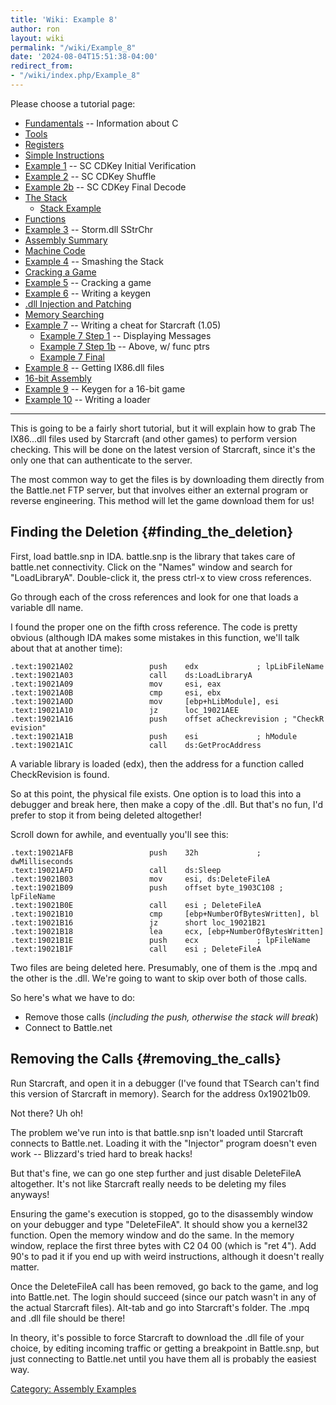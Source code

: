 ```yaml
---
title: 'Wiki: Example 8'
author: ron
layout: wiki
permalink: "/wiki/Example_8"
date: '2024-08-04T15:51:38-04:00'
redirect_from:
- "/wiki/index.php/Example_8"
---
```


Please choose a tutorial page:

-   [Fundamentals](Fundamentals "wikilink") \-- Information about C
-   [Tools](Tools "wikilink")
-   [Registers](Registers "wikilink")
-   [Simple Instructions](Simple_Instructions "wikilink")
-   [Example 1](Example_1 "wikilink") \-- SC CDKey Initial Verification
-   [Example 2](Example_2 "wikilink") \-- SC CDKey Shuffle
-   [Example 2b](Example_2b "wikilink") \-- SC CDKey Final Decode
-   [The Stack](The_Stack "wikilink")
    -   [Stack Example](Stack_Example "wikilink")
-   [Functions](Functions "wikilink")
-   [Example 3](Example_3 "wikilink") \-- Storm.dll SStrChr
-   [Assembly Summary](Assembly_Summary "wikilink")
-   [Machine Code](Machine_Code "wikilink")
-   [Example 4](Example_4 "wikilink") \-- Smashing the Stack
-   [Cracking a Game](Cracking_a_Game "wikilink")
-   [Example 5](Example_5 "wikilink") \-- Cracking a game
-   [Example 6](Example_6 "wikilink") \-- Writing a keygen
-   [.dll Injection and Patching](.dll_Injection_and_Patching "wikilink")
-   [Memory Searching](Memory_Searching "wikilink")
-   [Example 7](Example_7 "wikilink") \-- Writing a cheat for Starcraft (1.05)
    -   [Example 7 Step 1](Example_7_Step_1 "wikilink") \-- Displaying Messages
    -   [Example 7 Step 1b](Example_7_Step_1b "wikilink") \-- Above, w/ func ptrs
    -   [Example 7 Final](Example_7_Final "wikilink")
-   [Example 8](Example_8 "wikilink") \-- Getting IX86.dll files
-   [16-bit Assembly](16-bit_Assembly "wikilink")
-   [Example 9](Example_9 "wikilink") \-- Keygen for a 16-bit game
-   [Example 10](Example_10 "wikilink") \-- Writing a loader

---


This is going to be a fairly short tutorial, but it will explain how to grab The IX86\...dll files used by Starcraft (and other games) to perform version checking. This will be done on the latest version of Starcraft, since it\'s the only one that can authenticate to the server.

The most common way to get the files is by downloading them directly from the Battle.net FTP server, but that involves either an external program or reverse engineering. This method will let the game download them for us!

## Finding the Deletion {#finding_the_deletion}

First, load battle.snp in IDA. battle.snp is the library that takes care of battle.net connectivity. Click on the \"Names\" window and search for \"LoadLibraryA\". Double-click it, the press ctrl-x to view cross references.

Go through each of the cross references and look for one that loads a variable dll name.

I found the proper one on the fifth cross reference. The code is pretty obvious (although IDA makes some mistakes in this function, we\'ll talk about that at another time):

`.text:19021A02                 push    edx             ; lpLibFileName`\
`.text:19021A03                 call    ds:LoadLibraryA`\
`.text:19021A09                 mov     esi, eax`\
`.text:19021A0B                 cmp     esi, ebx`\
`.text:19021A0D                 mov     [ebp+hLibModule], esi`\
`.text:19021A10                 jz      loc_19021AEE`\
`.text:19021A16                 push    offset aCheckrevision ; "CheckRevision"`\
`.text:19021A1B                 push    esi             ; hModule`\
`.text:19021A1C                 call    ds:GetProcAddress`

A variable library is loaded (edx), then the address for a function called CheckRevision is found.

So at this point, the physical file exists. One option is to load this into a debugger and break here, then make a copy of the .dll. But that\'s no fun, I\'d prefer to stop it from being deleted altogether!

Scroll down for awhile, and eventually you\'ll see this:

    .text:19021AFB                 push    32h             ; dwMilliseconds
    .text:19021AFD                 call    ds:Sleep
    .text:19021B03                 mov     esi, ds:DeleteFileA
    .text:19021B09                 push    offset byte_1903C108 ; lpFileName
    .text:19021B0E                 call    esi ; DeleteFileA
    .text:19021B10                 cmp     [ebp+NumberOfBytesWritten], bl
    .text:19021B16                 jz      short loc_19021B21
    .text:19021B18                 lea     ecx, [ebp+NumberOfBytesWritten]
    .text:19021B1E                 push    ecx             ; lpFileName
    .text:19021B1F                 call    esi ; DeleteFileA

Two files are being deleted here. Presumably, one of them is the .mpq and the other is the .dll. We\'re going to want to skip over both of those calls.

So here\'s what we have to do:

-   Remove those calls (*including the push, otherwise the stack will break*)
-   Connect to Battle.net

## Removing the Calls {#removing_the_calls}

Run Starcraft, and open it in a debugger (I\'ve found that TSearch can\'t find this version of Starcraft in memory). Search for the address 0x19021b09.

Not there? Uh oh!

The problem we\'ve run into is that battle.snp isn\'t loaded until Starcraft connects to Battle.net. Loading it with the \"Injector\" program doesn\'t even work \-- Blizzard\'s tried hard to break hacks!

But that\'s fine, we can go one step further and just disable DeleteFileA altogether. It\'s not like Starcraft really needs to be deleting my files anyways!

Ensuring the game\'s execution is stopped, go to the disassembly window on your debugger and type \"DeleteFileA\". It should show you a kernel32 function. Open the memory window and do the same. In the memory window, replace the first three bytes with C2 04 00 (which is \"ret 4\"). Add 90\'s to pad it if you end up with weird instructions, although it doesn\'t really matter.

Once the DeleteFileA call has been removed, go back to the game, and log into Battle.net. The login should succeed (since our patch wasn\'t in any of the actual Starcraft files). Alt-tab and go into Starcraft\'s folder. The .mpq and .dll file should be there!

In theory, it\'s possible to force Starcraft to download the .dll file of your choice, by editing incoming traffic or getting a breakpoint in Battle.snp, but just connecting to Battle.net until you have them all is probably the easiest way.

[Category: Assembly Examples](Category:_Assembly_Examples "wikilink")
